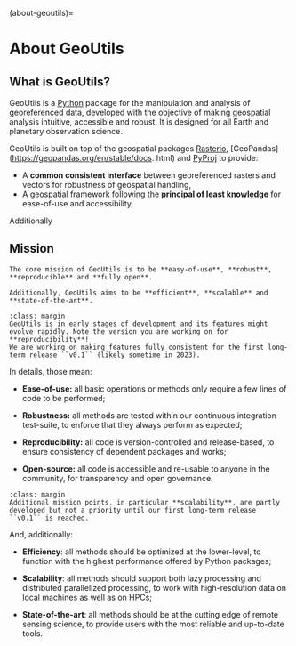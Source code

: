 (about-geoutils)=

# About GeoUtils

## What is GeoUtils?

GeoUtils is a [Python](https://www.python.org/) package for the manipulation and analysis of georeferenced data, developed with the objective of 
making geospatial analysis intuitive, accessible and robust. It is designed for all Earth and planetary observation science.

GeoUtils is built on top of the geospatial packages [Rasterio](https://rasterio.readthedocs.io/en/latest/), [GeoPandas](https://geopandas.org/en/stable/docs.
html) and [PyProj](https://pyproj4.github.io/pyproj/stable/index.html) to provide:
- A **common consistent interface** between georeferenced rasters and vectors for robustness of geospatial handling,
- A geospatial framework following the **principal of least knowledge** for ease-of-use and accessibility,

Additionally




## Mission

```{epigraph}
The core mission of GeoUtils is to be **easy-of-use**, **robust**, **reproducible** and **fully open**.

Additionally, GeoUtils aims to be **efficient**, **scalable** and **state-of-the-art**.
```

```{important}
:class: margin
GeoUtils is in early stages of development and its features might evolve rapidly. Note the version you are working on for
**reproducibility**!
We are working on making features fully consistent for the first long-term release ``v0.1`` (likely sometime in 2023).
```

In details, those mean:

- **Ease-of-use:** all basic operations or methods only require a few lines of code to be performed;

- **Robustness:** all methods are tested within our continuous integration test-suite, to enforce that they always perform as expected;

- **Reproducibility:** all code is version-controlled and release-based, to ensure consistency of dependent packages and works;

- **Open-source:** all code is accessible and re-usable to anyone in the community, for transparency and open governance.

```{note}
:class: margin
Additional mission points, in particular **scalability**, are partly developed but not a priority until our first long-term release ``v0.1`` is reached.
```

And, additionally:

- **Efficiency**: all methods should be optimized at the lower-level, to function with the highest performance offered by Python packages;

- **Scalability**: all methods should support both lazy processing and distributed parallelized processing, to work with high-resolution data on local machines as well as on HPCs;

- **State-of-the-art**: all methods should be at the cutting edge of remote sensing science, to provide users with the most reliable and up-to-date tools.
